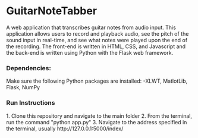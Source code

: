 # GuitarNoteTabber
A web application that transcribes guitar notes from audio input. This application allows users to record and playback audio, see the pitch of the sound input in real-time, and see what notes were played upon the end of the recording. The front-end is written in HTML, CSS, and Javascript and the back-end is written using Python with the Flask web framework.

<h3>Dependencies:</h3>
Make sure the following Python packages are installed:
  -XLWT, MatlotLib, Flask, NumPy

<h3>Run Instructions</h3>
1. Clone this repository and navigate to the main folder  
2. From the terminal, run the command "python app.py"  
3. Navigate to the address specified in the terminal, usually http://127.0.0.1:5000/index/  

